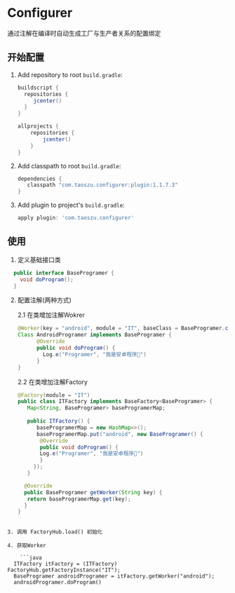 # Configurer
通过注解在编译时自动生成工厂与生产者关系的配置绑定


## 开始配置

1. Add  repository to root `build.gradle`:

    ```gradle
    buildscript {
      repositories {
         jcenter()
      }
    }
    
    allprojects {
        repositories {
            jcenter()
        }
    }
    ```

2. Add classpath to root  `build.gradle`:

    ```gradle
    dependencies {
       classpath "com.taoszu.configurer:plugin:1.1.7.3"
    }
    ```
    
3. Add plugin to project's `build.gradle`:

    ```gradle
    apply plugin: 'com.taoszu.configurer'
    ```
    
## 使用
1. 定义基础接口类
  ```java
    public interface BaseProgramer {
      void doProgram();
    }
   ```
   
2. 配置注解(两种方式) 

     2.1 在类增加注解Wokrer 
   ```java
   @Worker(key = "android", module = "IT", baseClass = BaseProgramer.class )
   Class AndroidProgramer implements BaseProgramer {
         @Override
         public void doProgram() {
           Log.e("Programer", "我是安卓程序🐒")
         }
   }
   ```
   
     2.2 在类增加注解Factory
     
     ```java
     @Factory(module = "IT")
     public class ITFactory implements BaseFactory<BaseProgramer> {
        Map<String, BaseProgramer> baseProgramerMap;
        
        public ITFactory() {
           baseProgramerMap = new HashMap<>();
           baseProgramerMap.put("android", new BaseProgramer() {
            @Override
            public void doProgram() {
            Log.e("Programer", "我是安卓程序🐒")
            }
          });
        }

       @Override
       public BaseProgramer getWorker(String key) {
        return baseProgramerMap.get(key);
       }
   }
  ```

3. 调用 FactoryHub.load() 初始化

4. 获取Worker

      ```java
    ITFactory itFactory = (ITFactory) FactoryHub.getFactoryInstance("IT");
    BaseProgramer androidProgramer = itFactory.getWorker("android");
    androidProgramer.doProgram()
  ```
